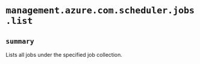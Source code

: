 # `management.azure.com.scheduler.jobs.list`

## `summary`
Lists all jobs under the specified job collection.


